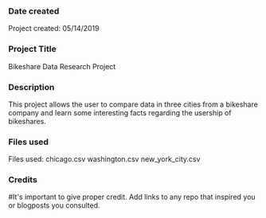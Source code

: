 ### Date created
Project created: 05/14/2019

### Project Title
Bikeshare Data Research Project

### Description
This project allows the user to compare data in three cities from a bikeshare company
and learn some interesting facts regarding the usership of bikeshares.

### Files used
Files used:
chicago.csv
washington.csv
new_york_city.csv

### Credits
#It's important to give proper credit. Add links to any repo that inspired you or blogposts you consulted.
